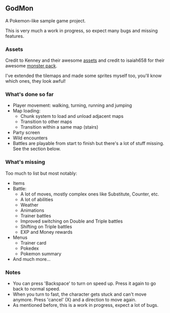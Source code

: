 ## GodMon
A Pokemon-like sample game project.

This is very much a work in progress, so expect many bugs and missing features.

### Assets
Credit to Kenney and their awesome [assets](https://www.kenney.nl/) and credit to isaiah658 for their awesome [monster pack](https://opengameart.org/content/50-monsters-pack-2d).

I've extended the tilemaps and made some sprites myself too, you'll know which ones, they look awful!

### What's done so far
* Player movement: walking, turning, running and jumping
* Map loading:
  * Chunk system to load and unload adjacent maps
  * Transition to other maps
  * Transition within a same map (stairs)
* Party screen
* Wild encounters
* Battles are playable from start to finish but there's a lot of stuff missing. See the section below.

### What's missing
Too much to list but most notably:
* Items
* Battle:
  * A lot of moves, mostly complex ones like Substitute, Counter, etc.
  * A lot of abilities
  * Weather
  * Animations
  * Trainer battles
  * Improved switching on Double and Triple battles
  * Shifting on Triple battles
  * EXP and Money rewards
* Menus
  * Trainer card
  * Pokedex
  * Pokemon summary
* And much more...

### Notes
* You can press 'Backspace' to turn on speed up. Press it again to go back to normal speed.
* When you turn to fast, the character gets stuck and can't move anymore. Press 'cancel' (X) and a direction to move again.
* As mentioned before, this is a work in progress, expect a lot of bugs.
